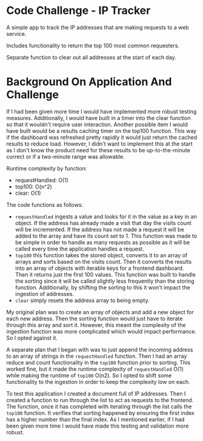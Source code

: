 # Code Challenge - IP Tracker

A simple app to track the IP addresses that are making requests to a web service.

Includes functionality to return the top 100 most common requesters.

Separate function to clear out all addresses at the start of each day.

# Background On Application And Challenge

If I had been given more time I would have implemented more robust testing measures. Additionally, I would have built in a timer into the clear function so that it wouldn't require user interaction. Another possible item I would have built would be a results caching timer on the top100 function. This way if the dashboard was refreshed pretty rapidly it would just return the cached results to reduce load. However, I didn't want to implement this at the start as I don't know the product need for these results to be up-to-the-minute correct or if a two-minute range was allowable.

Runtime complexity by function:
- requestHandled: O(1)
- top100: O(n^2)
- clear: O(1)

The code functions as follows:
- `requestHandled` ingests a value and looks for it in the value as a key in an object. If the address has already made a visit that day the visits count will be incremented. If the address has not made a request it will be added to the array and have its count set to 1. This function was made to be simple in order to handle as many requests as possible as it will be called every time the application handles a request.
- `top100` this function takes the stored object, converts it to an array of arrays and sorts based on the visits count. Then it converts the results into an array of objects with iterable keys for a frontend dashboard. Then it returns just the first 100 values. This function was built to handle the sorting since it will be called slightly less frequently than the storing function. Additionally, by shifting the sorting to this it won't impact the ingestion of addresses.
- `clear` simply resets the address array to being empty.

My original plan was to create an array of objects and add a new object for each new address. Then the sorting function would just have to iterate through this array and sort it. However, this meant the complexity of the ingestion function was more complicated which would impact performance. So I opted against it.

A separate plan that I began with was to just append the incoming address to an array of strings in the `requestHandled` function. Then I had an array reduce and count functionality in the `top100` function prior to sorting. This worked fine, but it made the runtime complexity of `requestHandled` O(1) while making the runtime of `top100` O(n2). So I opted to shift some functionality to the ingestion in order to keep the complexity low on each.

To test this application I created a document full of IP addresses. Then I created a function to run through the list to act as requests to the frontend. The function, once it has completed with iterating through the list calls the `top100` function. It verifies that sorting happened by ensuring the first index has a higher number than the final index. As I mentioned earlier, if I had been given more time I would have made this testing and validation more robust.
